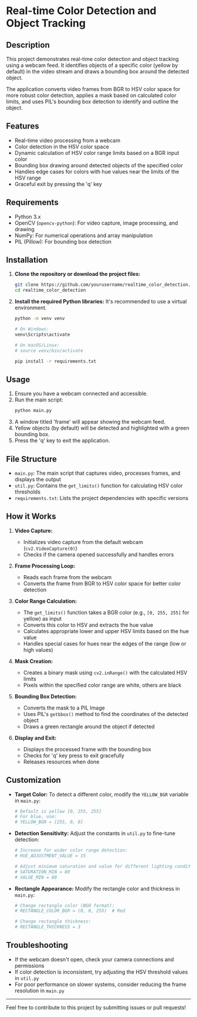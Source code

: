 # Real-time Color Detection and Object Tracking

## Description

This project demonstrates real-time color detection and object tracking using a webcam feed. It identifies objects of a specific color (yellow by default) in the video stream and draws a bounding box around the detected object.

The application converts video frames from BGR to HSV color space for more robust color detection, applies a mask based on calculated color limits, and uses PIL's bounding box detection to identify and outline the object.

## Features

* Real-time video processing from a webcam
* Color detection in the HSV color space
* Dynamic calculation of HSV color range limits based on a BGR input color
* Bounding box drawing around detected objects of the specified color
* Handles edge cases for colors with hue values near the limits of the HSV range
* Graceful exit by pressing the 'q' key

## Requirements

* Python 3.x
* OpenCV (`opencv-python`): For video capture, image processing, and drawing
* NumPy: For numerical operations and array manipulation
* PIL (Pillow): For bounding box detection

## Installation

1. **Clone the repository or download the project files:**
   ```bash
   git clone https://github.com/yourusername/realtime_color_detection.git
   cd realtime_color_detection
   ```

2. **Install the required Python libraries:**
   It's recommended to use a virtual environment.
   ```bash
   python -m venv venv

   # On Windows:
   venv\Scripts\activate

   # On macOS/Linux:
   # source venv/bin/activate

   pip install -r requirements.txt
   ```

## Usage

1. Ensure you have a webcam connected and accessible.
2. Run the main script:
   ```bash
   python main.py
   ```
3. A window titled 'frame' will appear showing the webcam feed.
4. Yellow objects (by default) will be detected and highlighted with a green bounding box.
5. Press the 'q' key to exit the application.

## File Structure

* `main.py`: The main script that captures video, processes frames, and displays the output
* `util.py`: Contains the `get_limits()` function for calculating HSV color thresholds
* `requirements.txt`: Lists the project dependencies with specific versions

## How it Works

1. **Video Capture:**
   * Initializes video capture from the default webcam (`cv2.VideoCapture(0)`)
   * Checks if the camera opened successfully and handles errors

2. **Frame Processing Loop:**
   * Reads each frame from the webcam
   * Converts the frame from BGR to HSV color space for better color detection

3. **Color Range Calculation:**
   * The `get_limits()` function takes a BGR color (e.g., `[0, 255, 255]` for yellow) as input
   * Converts this color to HSV and extracts the hue value
   * Calculates appropriate lower and upper HSV limits based on the hue value
   * Handles special cases for hues near the edges of the range (low or high values)

4. **Mask Creation:**
   * Creates a binary mask using `cv2.inRange()` with the calculated HSV limits
   * Pixels within the specified color range are white, others are black

5. **Bounding Box Detection:**
   * Converts the mask to a PIL Image
   * Uses PIL's `getbbox()` method to find the coordinates of the detected object
   * Draws a green rectangle around the object if detected

6. **Display and Exit:**
   * Displays the processed frame with the bounding box
   * Checks for 'q' key press to exit gracefully
   * Releases resources when done

## Customization

* **Target Color:** To detect a different color, modify the `YELLOW_BGR` variable in `main.py`:
  ```python
  # Default is yellow [0, 255, 255]
  # For blue, use:
  # YELLOW_BGR = [255, 0, 0]
  ```

* **Detection Sensitivity:** Adjust the constants in `util.py` to fine-tune detection:
  ```python
  # Increase for wider color range detection:
  # HUE_ADJUSTMENT_VALUE = 15

  # Adjust minimum saturation and value for different lighting conditions:
  # SATURATION_MIN = 80
  # VALUE_MIN = 80
  ```

* **Rectangle Appearance:** Modify the rectangle color and thickness in `main.py`:
  ```python
  # Change rectangle color (BGR format):
  # RECTANGLE_COLOR_BGR = (0, 0, 255)  # Red

  # Change rectangle thickness:
  # RECTANGLE_THICKNESS = 3
  ```

## Troubleshooting

* If the webcam doesn't open, check your camera connections and permissions
* If color detection is inconsistent, try adjusting the HSV threshold values in `util.py`
* For poor performance on slower systems, consider reducing the frame resolution in `main.py`

---

Feel free to contribute to this project by submitting issues or pull requests!
